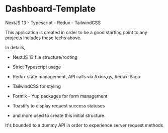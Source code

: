 # Dashboard-Template
NextJS 13 - Typescript - Redux - TailwindCSS 

This application is created in order to be a good starting point to any projects includes these techs above.


In details,

- NextJS 13 file structure/rooting
- Strict Typescript usage
- Redux state management, API calls via Axios,qs, Redux-Saga
- TailwindCSS for styling
- Formik - Yup packages for form management
- Toastify to display request success statuses
  
- and more used to create this initial structure.

It's bounded to a dummy API in order to experience server request methods
